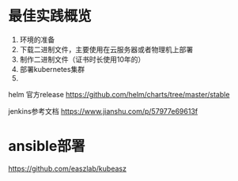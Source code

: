 # 最佳实践概览

1. 环境的准备
2. 下载二进制文件，主要使用在云服务器或者物理机上部署
3. 制作二进制文件（证书时长使用10年的）
4. 部署kubernetes集群
5.

helm 官方release https://github.com/helm/charts/tree/master/stable

jenkins参考文档 https://www.jianshu.com/p/57977e69613f

# ansible部署
https://github.com/easzlab/kubeasz
